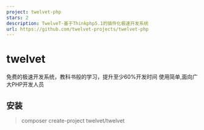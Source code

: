 ```yaml
---
project: twelvet-php
stars: 2
description: TwelveT-基于Thinkphp5.1的插件化极速开发系统
url: https://github.com/twelvet-projects/twelvet-php
---
```


twelvet
=======

免费的极速开发系统，教科书般的学习，提升至少60%开发时间 使用简单,面向广大PHP开发人员

安装
--

> composer create-project twelvet/twelvet
